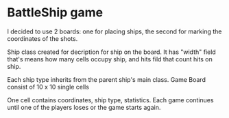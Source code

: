 # BattleShip game


I decided to use 2 boards: 
one for placing ships, the second for marking the coordinates of the shots.

Ship class created for decription for ship on the board. 
It has "width" field that's means how many cells occupy ship, and hits fild that count hits on ship.

Each ship type inherits from the parent ship's main class.
Game Board consist of 10 x 10 single cells

One cell contains coordinates, ship type, statistics. 
Each game continues until one of the players loses or the game starts again.